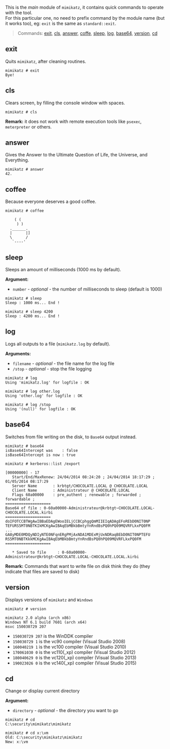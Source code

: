 This is the _main_ module of `mimikatz`, it contains quick commands to operate with the tool.  
For this particular one, no need to prefix command by the module name (but it works too), eg: `exit` is the same as `standard::exit`.

> Commands: [exit](#exit), [cls](#cls), [answer](#answer), [coffe](#coffee), [sleep](#sleep), [log](#log), [base64](#base64), [version](#version), [cd](#cd)

## exit
Quits `mimikatz`, after cleaning routines.
```
mimikatz # exit
Bye!
```

## cls
Clears screen, by filling the console window with spaces.
```
mimikatz # cls
```
**Remark:** it does not work with remote execution tools like `psexec`, `meterpreter` or others.

## answer
Gives the Answer to the Ultimate Question of Life, the Universe, and Everything.
```
mimikatz # answer
42.
```

## coffee
Because everyone deserves a good coffee.
```
mimikatz # coffee

    ( (
     ) )
  .______.
  |      |]
  \      /
   `----'
```

## sleep
Sleeps an amount of milliseconds (1000 ms by default).

**Argument:**
* `number` - _optional_ - the number of milliseconds to sleep (default is 1000)
```
mimikatz # sleep
Sleep : 1000 ms... End !

mimikatz # sleep 4200
Sleep : 4200 ms... End !
```

## log
Logs all outputs to a file (`mimikatz.log` by default).

**Arguments:**
* `filename` - _optional_ - the file name for the log file
* `/stop` - _optional_ - stop the file logging
```
mimikatz # log
Using 'mimikatz.log' for logfile : OK

mimikatz # log other.log
Using 'other.log' for logfile : OK

mimikatz # log /stop
Using '(null)' for logfile : OK
```

## base64
Switches from file writing on the disk, to `Base64` output instead.
```
mimikatz # base64
isBase64Intercept was    : false
isBase64Intercept is now : true

mimikatz # kerberos::list /export

[00000000] - 17
   Start/End/MaxRenew: 24/04/2014 08:24:20 ; 24/04/2014 18:17:29 ; 01/05/2014 08:17:29
   Server Name       : krbtgt/CHOCOLATE.LOCAL @ CHOCOLATE.LOCAL
   Client Name       : Administrateur @ CHOCOLATE.LOCAL
   Flags 60a00000    : pre_authent ; renewable ; forwarded ; forwardable ;
====================
Base64 of file : 0-60a00000-Administrateur@krbtgt~CHOCOLATE.LOCAL-CHOCOLATE.LOCAL.kirbi
====================
doIFOTCCBTWgAwIBBaEDAgEWooIELjCCBCphggQmMIIEIqADAgEFoREbD0NIT0NP
TEFURS5MT0NBTKIkMCKgAwIBAqEbMBkbBmtyYnRndBsPQ0hPQ09MQVRFLkxPQ0FM
...
GA8yMDE0MDQyNDIyNTE0NFqnERgPMjAxNDA1MDExMjUxNDRaqBEbD0NIT0NPTEFU
RS5MT0NBTKkkMCKgAwIBAqEbMBkbBmtyYnRndBsPQ0hPQ09MQVRFLkxPQ0FM
====================

   * Saved to file     : 0-60a00000-Administrateur@krbtgt~CHOCOLATE.LOCAL-CHOCOLATE.LOCAL.kirbi
```
**Remark:** Commands that want to write file on disk think they do (they indicate that files are saved to disk)

## version
Displays versions of `mimikatz` and `Windows`
```
mimikatz # version

mimikatz 2.0 alpha (arch x86)
Windows NT 6.1 build 7601 (arch x64)
msvc 150030729 207
```

* `150030729 207` is the WinDDK compiler
* `150030729 1` is the vc90 compiler (Visual Studio 2008)
* `160040219 1` is the vc100 compiler (Visual Studio 2010)
* `170061030 0` is the vc110(_xp) compiler (Visual Studio 2012)
* `180040629 0` is the vc120(_xp) compiler (Visual Studio 2013)
* `190023026 0` is the vc140(_xp) compiler (Visual Studio 2015)


## cd
Change or display current directory

**Argument:**
* `directory` - _optional_ - the directory you want to go
```
mimikatz # cd
C:\security\mimikatz\mimikatz

mimikatz # cd x:\vm
Old: C:\security\mimikatz\mimikatz
New: x:\vm
```